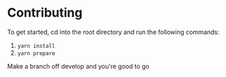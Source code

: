 # Contributing

To get started, cd into the root directory and run the following commands:

1. `yarn install`
2. `yarn prepare`

Make a branch off develop and you're good to go

<!-- TODO: Give more comprehensive guide on running tests, debugging etc -->
